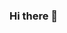 ### Hi there 👋

<!--
**zanaohlala/zanaohlala** is a ✨ _special_ ✨ repository because its `README.md` (this file) appears on your GitHub profile.

Here are some ideas to get you started:

- 🔭 I’m currently working on learning how to best learn.
- 🌱 I’m currently learning about finance and the stock market!
- 👯 I’m looking to collaborate on cool apps.
- 🤔 I’m looking for help with SQL migrations!
- 📫 How to reach me: come @ me bro!
- ⚡ Fun fact: I buy domain names on a whim!
-->
